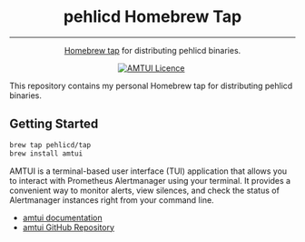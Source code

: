<h1 align="center">
    pehlicd Homebrew Tap
</h1>

---

<p align="center">
<a href="https://docs.brew.sh/Taps" target="_blank">Homebrew tap</a> for distributing pehlicd binaries.
</p>

<p align="center">
  <a href="https://github.com/pehlicd/amtui" target="_blank"><img src="https://img.shields.io/github/license/pehlicd/amtui" alt="AMTUI Licence" /></a>&nbsp;
</p>

This repository contains my personal Homebrew tap for distributing pehlicd binaries.

## Getting Started

```sh
brew tap pehlicd/tap
brew install amtui
```

AMTUI is a terminal-based user interface (TUI) application that allows you to interact with Prometheus Alertmanager using your terminal. It provides a convenient way to monitor alerts, view silences, and check the status of Alertmanager instances right from your command line.

* [amtui documentation](https://github.com/pehlicd/amtui/blob/master/README.md)
* [amtui GitHub Repository](https://github.com/pehlicd/amtui)